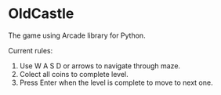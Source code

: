 # OldCastle
The game using Arcade library for Python.

Current rules:
1. Use W A S D or arrows to navigate through maze.
2. Colect all coins to complete level.
3. Press Enter when the level is complete to move to next one.
